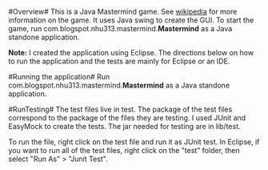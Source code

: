 #Overview#
This is a Java Mastermind game. See [wikipedia](http://en.wikipedia.org/wiki/Mastermind_(board_game)) for more information on the game. It uses Java swing to create the GUI. To start the game, run com.blogspot.nhu313.mastermind.<b>Mastermind</b> as a Java standone application. 

<b>Note:</b> I created the application using Eclipse. The directions below on how to run the application and the tests are mainly for Eclipse or an IDE.

#Running the application#
Run com.blogspot.nhu313.mastermind.<b>Mastermind</b> as a Java standone application.
 
#RunTesting#
The test files live in test. The package of the test files correspond to the package of the files they are testing. I used JUnit and EasyMock to create the tests. The jar needed for testing are in lib/test. 

To run the file, right click on the test file and run it as JUnit test. In Eclipse, if you want to run all of the test files, right click on the "test" folder, then select "Run As" > "Junit Test". 
